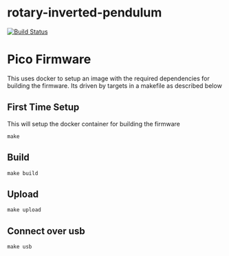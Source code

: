 # rotary-inverted-pendulum

[![Build Status](https://circleci.com/gh/mc18g13/rotary-inverted-pendulum.svg?style=svg)](https://circleci.com/gh/mc18g13/rotary-inverted-pendulum)

# Pico Firmware

This uses docker to setup an image with the required dependencies for building the firmware. Its driven by targets in a makefile as described below

## First Time Setup

This will setup the docker container for building the firmware

```
make
```

## Build
```
make build
```

## Upload
```
make upload
```

## Connect over usb
```
make usb
```
